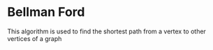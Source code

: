 # Bellman Ford
 This algorithm is used to find the shortest path from a vertex to other vertices of a graph
